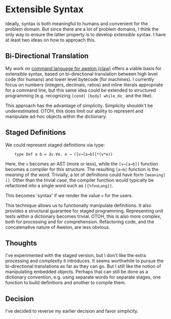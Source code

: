 
# Extensible Syntax

Ideally, syntax is both meaningful to humans and convenient for the problem domain. But since there are a lot of problem domains, I think the only way to ensure the latter property is to develop *extensible* syntax. I have at least two ideas on how to approach this.

## Bi-Directional Translation

My work on [command language for awelon (claw)](CommandLine.md) offers a viable basis for extensible syntax, based on bi-directional translation between high level code (for humans) and lower level bytecode (for machines). I currently focus on numbers (integers, decimals, ratios) and inline literals appropriate for a command line, but this same idea could be extended to structured programming (e.g. recognizing `[cond] [body] while_do_` and the like). 

This approach has the advantage of simplicity. Simplicity shouldn't be underestimated. OTOH, this does limit our ability to represent and manipulate ad-hoc objects within the dictionary.

## Staged Definitions

We could represent staged definitions via type:

        type Def a b = ∃v.∀e. e → ([v→[a→b]]*(v*e))

Here, the `v` becomes an AST (more or less), while the `[v→[a→b]]` function becomes a compiler for this structure. The resulting `[a→b]` function is the *meaning* of the word. Trivially, a lot of definitions could have form `[meaning][]`. Other than the trivial case, the compiler function would typically be refactored into a single word such as `[{%fooLang}]`. 

This becomes 'syntax' if we render the value `v` for the users. 

This technique allows us to functionally manipulate definitions. It also provides a structural guarantee for staged programming. Representing unit tests within a dictionary becomes trivial. OTOH, this is also more complex, both for processing and for comprehension. Refactoring code, and the concatenative nature of Awelon, are less obvious.

## Thoughts

I've experimented with the staged version, but I don't like the extra processing and complexity it introduces. It seems worthwhile to pursue the bi-directional translations as far as they can go. But I still like the notion of manipulating embedded objects. Perhaps that can still be done as a dictionary convention, e.g. using separate words for separate stages, one function to build definitions and another to compile them. 

## Decision

I've decided to reverse my earlier decision and favor simplicity. 